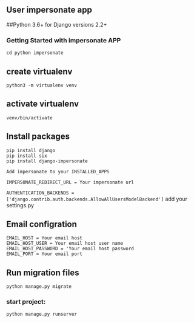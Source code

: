## User impersonate app

##Python 3.6+ for Django versions 2.2+

### Getting Started with impersonate APP
`cd python impersonate`

## create virtualenv
`python3 -m virtualenv venv`

## activate virtualenv
`venv/bin/activate`

## Install packages 
`pip install django`<br />
`pip install six`<br />
`pip install django-impersonate`<br />

`Add impersonate to your INSTALLED_APPS`

`IMPERSONATE_REDIRECT_URL = Your impersonate url`

`AUTHENTICATION_BACKENDS = ['django.contrib.auth.backends.AllowAllUsersModelBackend']` add your settings.py
 
## Email configration
`EMAIL_HOST = Your email host`<br />
`EMAIL_HOST_USER = Your email host user name`<br />
`EMAIL_HOST_PASSWORD = 'Your email host password`<br />
`EMAIL_PORT = Your email port`<br />

## Run migration files
 `python manage.py migrate`

### start project: 
`python manage.py runserver`




